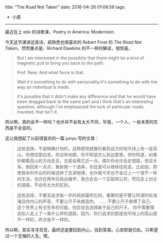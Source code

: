 title: "The Road Not Taken"
date: 2016-04-26 01:06:56
tags:
- 小感

---

最近在上 edx 的诗歌课，Poetry in America: Modernism.

今天这节课讲这首诗，超熟悉也很喜欢的 Robert Frost 的 *The Road Not Taken*。然而重点是，Richard Dawkins 的不一样的解读，很惊喜。
> But I am interested in the possibity that there might be a kind of magnetic pull to bring you back to the path.
> 
> Prof. New: And what force is that.
> 
> Well it's something to do with personality.It's something to do with the way an individual is made.
> 
> it's possible that it didn't make any difference and that he would have been dragged back to the same part and I think that's an interesting question, although I've emphasized the luck of particular roads traveled, that isn't it.

所以啊，真的会不一样吗？也许并不会有太大不同，毕竟，一个人，一些本质的东西是不会变的。

这让我想起了以前很喜欢的一篇 junyu 写的文章：
> 这些选择，不是精确计划的。这种感觉就像你看到远方的地平线上有一座高山，你想往那边去。你没有地图，你不知道怎么到达那里，但你知道，如果你朝着高山的方向走去，总是会离它近一点。偶尔你也许会走错路，但没关系，倒回来一点点，重新做一个选择，你还是可以继续往前走。比如说，即使我本科毕业的时候选择了去读物理，也许我今天也不会过上一个很不一样的生活。也许在两年后我会辍学，我也会去一个互联网公司，然后走上创业的道路。不会有太大的区别。

> 这些选择，不要去追求每一步的局部最优化的。重要的是不要让所谓的标准淹没你内心的声音，不要让尺子来塑造你。
……
> 不要让尺子束缚了自己，这个世界上有无穷多的可能，你应该去选择属于自己的尺子。
> 你不需要理会别人走上了一条什么样的道路，因为，你们追求的那座地平线上的高山是不一样的，终点是不一样的。

所以啊，其实寻寻觅觅，最终还是要回到内心，找到答案。心安即是归处。只希望过一个无悔的人生。嗯。